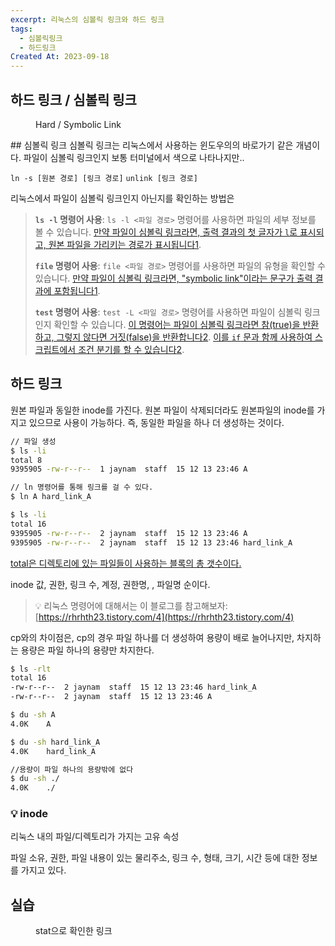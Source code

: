 ```yaml
---
excerpt: 리눅스의 심볼릭 링크와 하드 링크
tags:
  - 심볼릭링크
  - 하드링크
Created At: 2023-09-18
---
```

## 하드 링크 / 심볼릭 링크
<figure style="width: 85%" class="align-center">
  <img src="https://onedrive.live.com/embed?resid=C4F97B3B64AE3E7A%217076&authkey=%21APB-L5ONovrJlW8&width=1250&height=619" alt="">
  <figcaption>Hard / Symbolic Link</figcaption>
</figure>
## 심볼릭 링크
심볼릭 링크는 리눅스에서 사용하는 윈도우의의 바로가기 같은 개념이다. 파일이 심볼릭 링크인지 보통 터미널에서 색으로 나타나지만..

`ln -s [원본 경로] [링크 경로]`
`unlink [링크 경로]`

리눅스에서 파일이 심볼릭 링크인지 아닌지를 확인하는 방법은

> **`ls -l` 명령어 사용**: `ls -l <파일 경로>` 명령어를 사용하면 파일의 세부 정보를 볼 수 있습니다. [만약 파일이 심볼릭 링크라면, 출력 결과의 첫 글자가 `l`로 표시되고, 원본 파일을 가리키는 경로가 표시됩니다1](https://unix.stackexchange.com/questions/167610/determining-if-a-file-is-a-hard-link-or-symbolic-link).
>
> **`file` 명령어 사용**: `file <파일 경로>` 명령어를 사용하면 파일의 유형을 확인할 수 있습니다. [만약 파일이 심볼릭 링크라면, "symbolic link"이라는 문구가 출력 결과에 포함됩니다1](https://unix.stackexchange.com/questions/167610/determining-if-a-file-is-a-hard-link-or-symbolic-link).
>
> **`test` 명령어 사용**: `test -L <파일 경로>` 명령어를 사용하면 파일이 심볼릭 링크인지 확인할 수 있습니다. [이 명령어는 파일이 심볼릭 링크라면 참(true)을 반환하고, 그렇지 않다면 거짓(false)을 반환합니다2](https://www.baeldung.com/linux/file-hard-soft-link-test). [이를 `if` 문과 함께 사용하여 스크립트에서 조건 분기를 할 수 있습니다](https://www.bing.com/search?q=Bing+AI&showconv=1&FORM=hpcodx#)[2](https://www.baeldung.com/linux/file-hard-soft-link-test).

## 하드 링크

원본 파일과 동일한 inode를 가진다. 원본 파일이 삭제되더라도 원본파일의 inode를 가지고 있으므로 사용이 가능하다. 즉, 동일한 파일을 하나 더 생성하는 것이다.

```bash
// 파일 생성
$ ls -li
total 8
9395905 -rw-r--r--  1 jaynam  staff  15 12 13 23:46 A

// ln 명령어를 통해 링크를 걸 수 있다.
$ ln A hard_link_A

$ ls -li
total 16
9395905 -rw-r--r--  2 jaynam  staff  15 12 13 23:46 A
9395905 -rw-r--r--  2 jaynam  staff  15 12 13 23:46 hard_link_A
```

[total은 디렉토리에 있는 파일들이 사용하는 블록의 총 갯수이다.](https://unix.stackexchange.com/questions/57130/what-is-total-in-the-output-of-ls-command)

inode 값, 권한, 링크 수, 계정, 권한명, , 파일명 순이다.

>💡 리눅스 명령어에 대해서는 이 블로그를 참고해보자: [https://rhrhth23.tistory.com/4](https://rhrhth23.tistory.com/4)


cp와의 차이점은, cp의 경우 파일 하나를 더 생성하여 용량이 배로 늘어나지만, 차지하는 용량은 파일 하나의 용량만 차지한다.

```bash
$ ls -rlt
total 16
-rw-r--r--  2 jaynam  staff  15 12 13 23:46 hard_link_A
-rw-r--r--  2 jaynam  staff  15 12 13 23:46 A

$ du -sh A
4.0K	A

$ du -sh hard_link_A 
4.0K	hard_link_A

//용량이 파일 하나의 용량밖에 없다
$ du -sh ./
4.0K	./
```

### 💡 inode

리눅스 내의 파일/디렉토리가 가지는 고유 속성

파일 소유, 권한, 파일 내용이 있는 물리주소, 링크 수, 형태, 크기, 시간 등에 대한 정보를 가지고 있다.
## 실습
<figure style="width: 85%" class="align-center">
  <img src="https://onedrive.live.com/embed?resid=C4F97B3B64AE3E7A%217080&authkey=%21AJ6btNov-3Lxb6c&width=1233&height=500" alt="">
  <figcaption>stat으로 확인한 링크</figcaption>
</figure>



